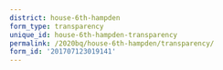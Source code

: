 ```yaml
---
district: house-6th-hampden
form_type: transparency
unique_id: house-6th-hampden-transparency
permalink: /2020bq/house-6th-hampden/transparency/
form_id: '201707123019141'
---
```

